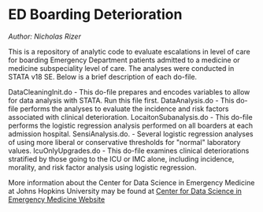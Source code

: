 # ED Boarding Deterioration


*Author: Nicholas Rizer*


This is a repository of analytic code to evaluate escalations in level of care for boarding Emergency Department patients admitted to a medicine or medicine subspeciality level of care. The analyses were conducted in STATA v18 SE. Below is a brief description of each do-file.

DataCleaningInit.do - This do-file prepares and encodes variables to allow for data analysis with STATA. Run this file first. 
DataAnalysis.do - This do-file  performs the analyses to evaluate the incidence and risk factors associated with clinical deterioration. 
LocaitonSubanalysis.do - This do-file performs the logistic regression analysis performed on all boarders at each admission hospital. 
SensiAnalysis.do. - Several logistic regression analyses of using more liberal or conservative  thresholds for "normal" laboratory values. 
IcuOnlyUpgrades.do - This do-file examines clinical deteriorations stratified by those going to the ICU or IMC alone, including incidence, morality, and risk factor analysis using logistic regression. 



More information about the Center for Data Science in Emergency Medicine at Johns Hopkins University may be found at [Center for Data Science in Emergency Medicine Website](https://cdem.jh.edu/)
